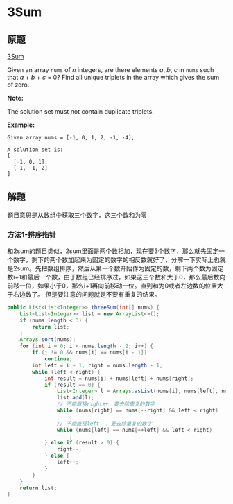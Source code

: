 # 3Sum

## 原题

[3Sum](https://leetcode.com/explore/interview/card/top-interview-questions-medium/103/array-and-strings/776/)

Given an array `nums` of *n* integers, are there elements *a*, *b*, *c* in `nums` such that *a* + *b* + *c* = 0? Find all unique triplets in the array which gives the sum of zero.

**Note:**

The solution set must not contain duplicate triplets.

**Example:**

```
Given array nums = [-1, 0, 1, 2, -1, -4],

A solution set is:
[
  [-1, 0, 1],
  [-1, -1, 2]
]
```

## 解题

题目意思是从数组中获取三个数字，这三个数和为零

### 方法1-排序指针

和2sum的题目类似，2sum里面是两个数相加，现在要3个数字，那么就先固定一个数字，剩下的两个数加起来为固定的数字的相反数就好了，分解一下实际上也就是2sum。先把数组排序，然后从第一个数开始作为固定的数，剩下两个数为固定数i+1和最后一个数，由于数组已经排序过，如果这三个数和大于0，那么最后数向前移一位，如果小于0，那么i+1再向前移动一位。直到和为0或者左边数的位置大于右边数了。 但是要注意的问题就是不要有重复的结果。

```java
public List<List<Integer>> threeSum(int[] nums) {
    List<List<Integer>> list = new ArrayList<>();
    if (nums.length < 3) {
        return list;
    }
    Arrays.sort(nums);
    for (int i = 0; i < nums.length - 2; i++) {
        if (i != 0 && nums[i] == nums[i - 1])
            continue;
        int left = i + 1, right = nums.length - 1;
        while (left < right) {
            int result = nums[i] + nums[left] + nums[right];
            if (result == 0) {
                List<Integer> l = Arrays.asList(nums[i], nums[left], nums[right]);
                list.add(l);
                // 不能直接right++，要去除重复的数字
                while (nums[right] == nums[--right] && left < right)
                    ;
                // 不能直接left--，要去除重复的数字
                while (nums[left] == nums[++left] && left < right)
                    ;
            } else if (result > 0) {
                right--;
            } else {
                left++;
            }
        }
    }
    return list;
}
```



